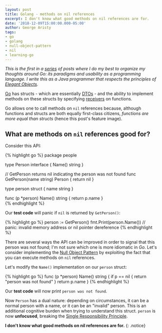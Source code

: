 ```yaml
---
layout: post
title: Golang - methods on nil references
excerpt: I don't know what good methods on nil references are for.
date: '2018-12-09T15:00:00.000-05:00'
author: George Aristy
tags:
- go
- golang
- null-object-pattern
- nil
- learning-go
---
```


*This is the first in a [series](/tags/learning-go) of posts where I do my best to organize my thoughts around Go: its paradigms and usability as a programming language. I write this as a Java programmer that respects the principles of [Elegant Objects](https://www.elegantobjects.org/).*

[Go](https://golang.org/) has structs - which are essentially [DTOs](https://en.wikipedia.org/wiki/Data_transfer_object) - and the ability to implement methods on these structs by specifying [receivers](https://tour.golang.org/methods/1) on functions.

Go allows one to call methods on `nil` references because, although functions and structs are both equally first-class citizens, *functions are more equal than structs* (hence this post's feature image).

## What are methods on `nil` references good for?

Consider this API:

{% highlight go %}
package people

type Person interface {
	Name() string
}

// GetPerson returns nil indicating the person was not found
func GetPerson(name string) Person {
	return nil
}

type person struct {
	name string
}

func (p *person) Name() string {
	return p.name
}	
{% endhighlight %}

Our **test code** will panic if `nil` is returned by `GetPerson()`:

{% highlight go %}
	person := GetPerson()
	fmt.Print(person.Name()) 	// panic: invalid memory address or nil pointer dereference
{% endhighlight %}

There are several ways the API can be improved in order to signal that this person was not found; I'm not sure which one is more idiomatic in *Go*. Let's consider implementing the [Null Object Pattern](https://en.wikipedia.org/wiki/Null_object_pattern) by exploiting the fact that you can execute methods on `nil` references.

Let's modify the `Name()` implementation on our `person` struct:

{% highlight go %}
func (p *person) Name() string {
	if p == nil {
		return "person was not found"
	}
	return p.name
}
{% endhighlight %}

Our **test code** will now print `person was not found`.

Now `Person` has a dual nature: depending on circumstances, it can be a normal person with a name, or it can be an "invalid" person. This is an additional cognitive burden when trying to understand this struct. `person` is now **unfocused**, breaking the [Single Responsibility Principle](https://en.wikipedia.org/wiki/Single_responsibility_principle).

**I don't know what good methods on nil references are for.**
{: .notice}

